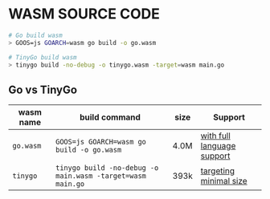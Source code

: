 # WASM SOURCE CODE

```bash
# Go build wasm
> GOOS=js GOARCH=wasm go build -o go.wasm

# TinyGo build wasm
> tinygo build -no-debug -o tinygo.wasm -target=wasm main.go
```

## Go vs TinyGo

| wasm name | build command | size | Support |
| -- | --  | -- | -- |
| `go.wasm` | `GOOS=js GOARCH=wasm go build -o go.wasm` | 4.0M | [with full language support](https://github.com/golang/go/wiki/WebAssembly#getting-started) |
| `tinygo` | `tinygo build -no-debug -o main.wasm -target=wasm main.go` | 393k | [targeting minimal size](https://tinygo.org/docs/reference/lang-support/stdlib/) |

